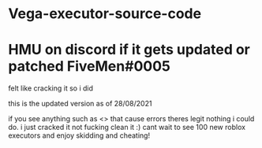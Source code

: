 # Vega-executor-source-code
# HMU on discord if it gets updated or patched FiveMen#0005

felt like cracking it so i did 

this is the updated version as of 28/08/2021

if you see anything such as <> that cause errors theres legit nothing i could do. i just cracked it not fucking clean it :) 
cant wait to see 100 new roblox executors and enjoy skidding and cheating!
